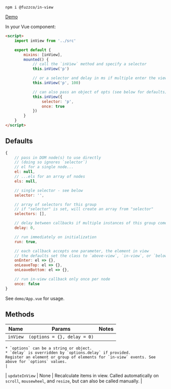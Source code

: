 `npm i @fuzzco/in-view`

[Demo](https://fuzzco.github.io/in-view/)

In your Vue component:

```html
<script>
    import inView from '../src'

    export default {
        mixins: [inView],
        mounted() {
            // call the `inView` method and specify a selector
            this.inView('p')

            // or a selector and delay in ms if multiple enter the viewport at once
            this.inView('p', 100)

            // can also pass an object of opts (see below for defaults)
            this.inView({
                selector: 'p',
                once: true
            })
        }
    }
</script>
```

## Defaults

```js
{
    // pass in DOM node(s) to use directly
    // (doing so ignores `selector`)
    // el for a single node...
    el: null,
    // ...els for an array of nodes
    els: null,

    // single selector - see below
    selector: '',

    // array of selectors for this group
    // if "selector" is set, will create an array from "selector"
    selectors: [],

    // delay between callbacks if multiple instances of this group come in view at once
    delay: 0,

    // run immediately on initialization
    run: true,

    // each callback accepts one parameter, the element in view
    // the defaults set the class to `above-view`, `in-view`, or `below-view`
    onEnter: el => {},
    onLeaveTop: el => {},
    onLeaveBottom: el => {},

    // run in-view callback only once per node
    once: false
}
```

See `demo/App.vue` for usage.

## Methods

| Name     | Params                      | Notes |
| -------- | --------------------------- | ----- |
| `inView` | `(options = {}, delay = 0)` |

    * `options` can be a string or object.
    * `delay` is overridden by `options.delay` if provided.
    Register an element or group of elements for `in-view` events. See above for `options` values.
    |

| `updateInView` | None | Recalculate items in view. Called automatically on `scroll`, `mousewheel`, and `resize`, but can also be called manually. |
